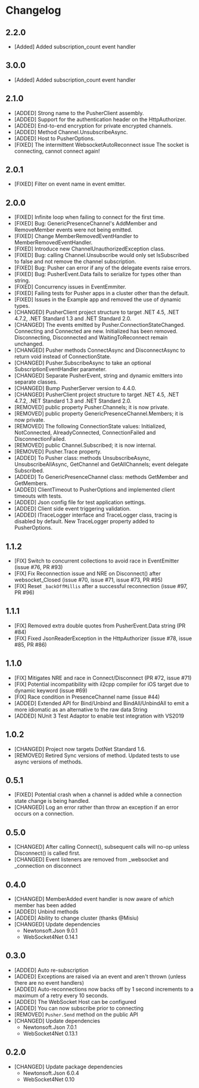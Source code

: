 # Changelog

## 2.2.0
* [Added] Added subscription_count event handler

## 3.0.0
* [Added] Added subscription_count event handler

## 2.1.0
* [ADDED] Strong name to the PusherClient assembly.
* [ADDED] Support for the authentication header on the HttpAuthorizer.
* [ADDED] End-to-end encryption for private encrypted channels.
* [ADDED] Method Channel.UnsubscribeAsync.
* [ADDED] Host to PusherOptions.
* [FIXED] The intermittent WebsocketAutoReconnect issue The socket is connecting, cannot connect again!

## 2.0.1
* [FIXED] Filter on event name in event emitter.

## 2.0.0
* [FIXED] Infinite loop when failing to connect for the first time. 
* [FIXED] Bug: GenericPresenceChannel<T>'s AddMember and RemoveMember events were not being emitted.
* [FIXED] Change MemberRemovedEventHandler to MemberRemovedEventHandler<T>.
* [FIXED] Introduce new ChannelUnauthorizedException class.
* [FIXED] Bug: calling Channel.Unsubscribe would only set IsSubscribed to false and not remove the channel subscription.
* [FIXED] Bug: Pusher can error if any of the delegate events raise errors.
* [FIXED] Bug: PusherEvent.Data fails to serialize for types other than string.
* [FIXED] Concurrency issues in EventEmmiter.
* [FIXED] Failing tests for Pusher apps in a cluster other than the default.
* [FIXED] Issues in the Example app and removed the use of dynamic types.
* [CHANGED] PusherClient project structure to target .NET 4.5, .NET 4.7.2, .NET Standard 1.3 and .NET Standard 2.0.
* [CHANGED] The events emitted by Pusher.ConnectionStateChanged. Connecting and Connected are new. Initialized has been removed. Disconnecting, Disconnected and WaitingToReconnect remain unchanged.
* [CHANGED] Pusher methods ConnectAsync and DisconnectAsync to return void instead of ConnectionState.
* [CHANGED] Pusher.SubscribeAsync to take an optional SubscriptionEventHandler parameter.
* [CHANGED] Separate PusherEvent, string and dynamic emitters into separate classes.
* [CHANGED] Bump PusherServer version to 4.4.0.
* [CHANGED] PusherClient project structure to target .NET 4.5, .NET 4.7.2, .NET Standard 1.3 and .NET Standard 2.0.
* [REMOVED] public property Pusher.Channels; it is now private.
* [REMOVED] public property GenericPresenceChannel<T>.Members; it is now private.
* [REMOVED] The following ConnectionState values: Initialized, NotConnected, AlreadyConnected, ConnectionFailed and DisconnectionFailed.
* [REMOVED] public Channel.Subscribed; it is now internal.
* [REMOVED] Pusher.Trace property.
* [ADDED] To Pusher class: methods UnsubscribeAsync, UnsubscribeAllAsync, GetChannel and GetAllChannels; event delegate Subscribed.
* [ADDED] To GenericPresenceChannel<T> class: methods GetMember and GetMembers.
* [ADDED] ClientTimeout to PusherOptions and implemented client timeouts with tests.
* [ADDED] Json config file for test application settings.
* [ADDED] Client side event triggering validation.
* [ADDED] ITraceLogger interface and TraceLogger class, tracing is disabled by default. New TraceLogger property added to PusherOptions.

## 1.1.2
* [FIX] Switch to concurrent collections to avoid race in EventEmitter (issue #76, PR #93)
* [FIX] Fix Reconnection issue and NRE on Disconnect() after websocket_Closed (issue #70, issue #71, issue #73, PR #95)
* [FIX] Reset `_backOffMillis` after a successful reconnection (issue #97, PR #96)

## 1.1.1
* [FIX] Removed extra double quotes from PusherEvent.Data string (PR #84)
* [FIX] Fixed JsonReaderException in the HttpAuthorizer (issue #78, issue #85, PR #86)

## 1.1.0
* [FIX] Mitigates NRE and race in Connect/Disconnect (PR #72, issue #71)
* [FIX] Potential incompatibility with il2cpp compiler for iOS target due to dynamic keyword (issue #69)
* [FIX] Race condition in PresenceChannel name (issue #44)
* [ADDED] Extended API for Bind/Unbind and BindAll/UnbindAll to emit a more idiomatic <PusherEvent> as an alternative to the raw data String
* [ADDED] NUnit 3 Test Adaptor to enable test integration with VS2019

## 1.0.2
* [CHANGED] Project now targets DotNet Standard 1.6.
* [REMOVED] Retired Sync versions of method. Updated tests to use async versions of methods.

## 0.5.1
* [FIXED] Potential crash when a channel is added while a connection state change is being handled.
* [CHANGED] Log an error rather than throw an exception if an error occurs on a connection.

## 0.5.0
* [CHANGED] After calling Connect(), subsequent calls will no-op unless Disconnect() is called first.
* [CHANGED] Event listeners are removed from _websocket and _connection on disconnect

## 0.4.0
* [CHANGED] MemberAdded event handler is now aware of *which* member has been added
* [ADDED] Unbind methods
* [ADDED] Ability to change cluster (thanks @Misiu)
* [CHANGED] Update dependencies
  * Newtonsoft.Json 9.0.1
  * WebSocket4Net 0.14.1

## 0.3.0

* [ADDED] Auto re-subscription
* [ADDED] Exceptions are raised via an event and aren't thrown (unless there are no event handlers)
* [ADDED] Auto-reconnections now backs off by 1 second increments to a maximum of a retry every 10 seconds.
* [ADDED] The WebSocket Host can be configured
* [ADDED] You can now subscribe prior to connecting
* [REMOVED] `Pusher.Send` method on the public API
* [CHANGED] Update dependencies
  * Newtonsoft.Json 7.0.1
  * WebSocket4Net 0.13.1

## 0.2.0

* [CHANGED] Update package dependencies
  * Newtonsoft.Json 6.0.4
  * WebSocket4Net 0.10
